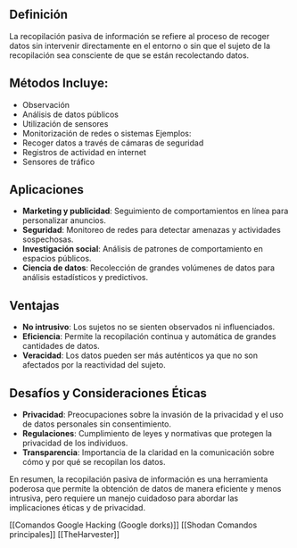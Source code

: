 ## Definición 
La recopilación pasiva de información se refiere al proceso de recoger datos sin intervenir directamente en el entorno o sin que el sujeto de la recopilación sea consciente de que se están recolectando datos. 
## Métodos Incluye: 
- Observación 
- Análisis de datos públicos 
- Utilización de sensores 
- Monitorización de redes o sistemas 
Ejemplos: 
- Recoger datos a través de cámaras de seguridad 
- Registros de actividad en internet 
- Sensores de tráfico 
## Aplicaciones 
- **Marketing y publicidad**: Seguimiento de comportamientos en línea para personalizar anuncios. 
- **Seguridad**: Monitoreo de redes para detectar amenazas y actividades sospechosas. 
- **Investigación social**: Análisis de patrones de comportamiento en espacios públicos. 
- **Ciencia de datos**: Recolección de grandes volúmenes de datos para análisis estadísticos y predictivos. 
## Ventajas 
- **No intrusivo**: Los sujetos no se sienten observados ni influenciados. 
- **Eficiencia**: Permite la recopilación continua y automática de grandes cantidades de datos. 
- **Veracidad**: Los datos pueden ser más auténticos ya que no son afectados por la reactividad del sujeto. 
## Desafíos y Consideraciones Éticas 
- **Privacidad**: Preocupaciones sobre la invasión de la privacidad y el uso de datos personales sin consentimiento. 
- **Regulaciones**: Cumplimiento de leyes y normativas que protegen la privacidad de los individuos. 
- **Transparencia**: Importancia de la claridad en la comunicación sobre cómo y por qué se recopilan los datos. 

En resumen, la recopilación pasiva de información es una herramienta poderosa que permite la obtención de datos de manera eficiente y menos intrusiva, pero requiere un manejo cuidadoso para abordar las implicaciones éticas y de privacidad.

[[Comandos Google Hacking (Google dorks)]] [[Shodan Comandos principales]] [[TheHarvester]]